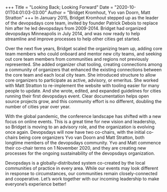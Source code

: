 +++
Title = "Looking Back; Looking Forward"
Date = "2020-10-01T04:01:03-03:00"
Author = "Bridget Kromhout, Yvo van Doorn, Matt Stratton"
+++
In January 2015, Bridget Kromhout stepped up as the leader of the devopsdays core team, invited by founder Patrick Debois to replace him after he led devopsdays from 2009-2014. Bridget had organized devopsdays Minneapolis in July 2014, and was now ready to help streamline and improve processes to help other cities get started.

Over the next five years, Bridget scaled the organizing team up, adding core team members who could onboard and mentor new city teams, and seeking out core team members from communities and regions not previously represented. She added organizer chat tooling, creating connections among a community of organizers that enhanced the existing connections between the core team and each local city team. She introduced structure to allow core organizers to participate as active, advisory, or emeritus. She worked with Matt Stratton to re-implement the website with tooling easier for many people to update. And she wrote, edited, and expanded guidelines for cities running their first devopsdays event. Clear documentation helps open source projects grow, and this community effort is no different, doubling the number of cities year over year. 

With the global pandemic, the conference landscape has shifted with a new focus on online events. This is a great time for new vision and leadership, so Bridget is moving to an advisory role, and the organization is evolving once again. Devopsdays will now have two co-chairs, with the initial co-chairs being core organizers Yvo van Doorn and Matt Stratton, both longtime members of the devopsdays community. Yvo and Matt commence their co-chair terms on 1 November 2020, and they are creating new processes for the ongoing sustainability of the devopsdays organization.

Devopsdays is a globally-distributed system co-created by the local communities of practice in every area. While our events may look different in response to circumstances, our communities remain closely-connected and cooperative. Let’s work together with our incoming leadership to make everyone’s experience better!
